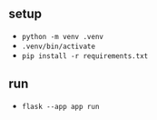 ## setup
- `python -m venv .venv`
- `.venv/bin/activate`
- `pip install -r requirements.txt`

## run

- `flask --app app run`